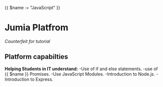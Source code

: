 {{ $name := "JavaScript" }}
# Jumia Platfrom
*Counterfeit for tutorial*
## Platform capabilties
**Helping Students in IT understand:**
-Use of if and else statements.
-use of {{ $name }} Promises.
 -Use JavaScript Modules.
 -Introduction to Node.js.
 -Introduction to Express.

